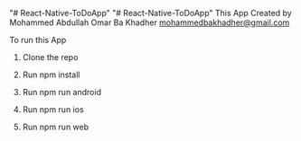"# React-Native-ToDoApp"
"# React-Native-ToDoApp"
This App Created by Mohammed Abdullah Omar Ba Khadher
mohammedbakhadher@gmail.com

To run this App

1. Clone the repo
2. Run npm install
3. Run npm run android

4. Run npm run ios

5. Run npm run web
